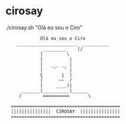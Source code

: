 # cirosay
./cirosay.sh "Olá eu sou o Ciro"

                 Olá eu sou o Ciro
        _______________________  __________    
                  _________    |/              
                 |         \                   
                 |          |                  
                 |   ___ __ |                  
                 |    '   ' |                  
                 Ç       j  |                  
                 |      ~~  /                  
                 |     ____)|                  
          _______|__________|______            
         /        ==========       \           
                                               
      =========================================
      |||||||||||||||  CIROSAY  |||||||||||||||
      =========================================
